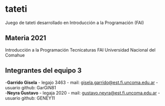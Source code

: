 # tateti

Juego de tateti desarrollado en Introducción a la Programación (FAI)

## Materia 2021

Introducción a la Programación
Tecnicaturas
FAI
Universidad Nacional del Comahue

## Integrantes del equipo 3

-**Garrido Gisela** - legajo 3463 - mail: gisela.garrido@est.fi.uncoma.edu.ar - usuario github: GarGiN81  
-**Neyra Gustavo** - legaja 2020 - mail: gustavo.neyra@est.fi.uncoma.edu.ar - usuario github: GENEY11



